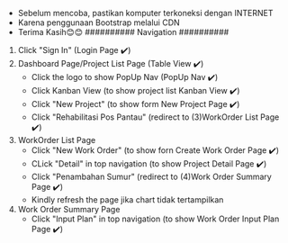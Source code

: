 - Sebelum mencoba, pastikan komputer terkoneksi dengan INTERNET
- Karena penggunaan Bootstrap melalui CDN
- Terima Kasih😊😊
########## Navigation ##########
1. Click "Sign In" (Login Page ✔️)
2. Dashboard Page/Project List Page (Table View ✔️)
   - Click the logo to show PopUp Nav (PopUp Nav ✔️)
   - Click Kanban View (to show project list Kanban View ✔️)
   - Click "New Project" (to show form New Project Page ✔️)
   - Click "Rehabilitasi Pos Pantau" (redirect to (3)WorkOrder List Page ✔️)
3. WorkOrder List Page
   - Click "New Work Order" (to show forn Create Work Order Page ✔️)
   - CLick "Detail" in top navigation (to show Project Detail Page ✔️)
   - Click "Penambahan Sumur" (redirect to (4)Work Order Summary Page ✔️)
   - Kindly refresh the page jika chart tidak tertampilkan
4. Work Order Summary Page
   - Click "Input Plan" in top navigation (to show Work Order Input Plan Page ✔️)
